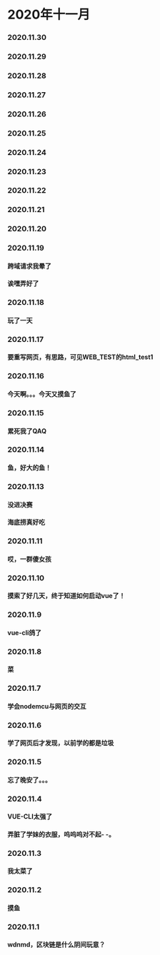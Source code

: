 # 2020年十一月

### 2020.11.30
### 2020.11.29
### 2020.11.28
### 2020.11.27
### 2020.11.26
### 2020.11.25
### 2020.11.24
### 2020.11.23
### 2020.11.22
### 2020.11.21
### 2020.11.20
### 2020.11.19
#### 跨域请求我晕了
#### 诶嘿弄好了
### 2020.11.18
#### 玩了一天
### 2020.11.17
#### 要重写网页，有思路，可见WEB_TEST的html_test1
### 2020.11.16
#### 今天啊。。。今天又摸鱼了
### 2020.11.15
#### 累死我了QAQ
### 2020.11.14
#### 鱼，好大的鱼！
### 2020.11.13
#### 没进决赛
#### 海底捞真好吃
### 2020.11.11
#### 哎，一群傻女孩
### 2020.11.10
#### 摸索了好几天，终于知道如何启动vue了！
### 2020.11.9
#### vue-cli鸽了
### 2020.11.8
#### 菜
### 2020.11.7
#### 学会nodemcu与网页的交互
### 2020.11.6
#### 学了网页后才发现，以前学的都是垃圾
### 2020.11.5
#### 忘了晚安了。。。
### 2020.11.4
#### VUE-CLI太强了
#### 弄脏了学妹的衣服，呜呜呜对不起- -。
### 2020.11.3
#### 我太菜了
### 2020.11.2
#### 摸鱼
### 2020.11.1
#### wdnmd，区块链是什么阴间玩意？